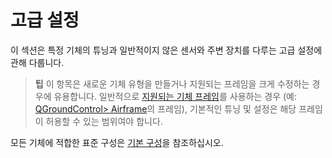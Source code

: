 # 고급 설정

이 섹션은 특정 기체의 튜닝과 일반적이지 않은 센서와 주변 장치를 다루는 고급 설정에 관해 다룹니다.

> **팁** 이 항목은 새로운 기체 유형을 만들거나 지원되는 프레임을 크게 수정하는 경우에 유용합니다. 일반적으로 [지원되는 기체 프레임](../airframes/airframe_reference.md#copter)를 사용하는 경우 (예: [QGroundControl> Airframe](../config/airframe.md)의 프레임), 기본적인 튜닝 및 설정은 해당 프레임이 허용할 수 있는 범위여야 합니다.

모든 기체에 적합한 표준 구성은 [기본 구성](../config/README.md)을 참조하십시오.